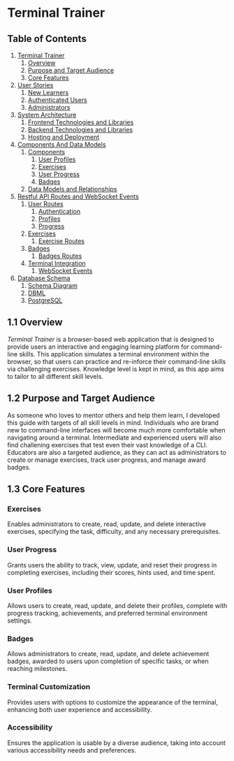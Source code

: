 # Terminal Trainer

## Table of Contents

1. [Terminal Trainer](./README.md)  
    1. [Overview](#11-overview)  
    2. [Purpose and Target Audience](#12-purpose-and-target-audience)  
    3. [Core Features](#13-core-features)
2. [User Stories](./documentation/User_Stories.md#2-user-stories)  
    1. [New Learners](./documentation/User_Stories.md/#21-new-learners-unauthenticated-users)  
    2. [Authenticated Users](./documentation/User_Stories.md/#22-authenticated-users)  
    3. [Administrators](./documentation/User_Stories.md/#23-administrators)  
3. [System Architecture](./documentation/System_Architecture.md)  
    1. [Frontend Technologies and Libraries](./documentation/System_Architecture.md#31-frontend-technologies-and-libraries)  
    2. [Backend Technologies and Libraries](./documentation/System_Architecture.md#32-backend-technologies-and-libraries)  
    3. [Hosting and Deployment](./documentation/System_Architecture.md#33-hosting-and-deployment)  
4. [Components And Data Models](./documentation/Components_And_Data_Models.md)  
    1. [Components](./documentation/Components_And_Data_Models.md#41-components)  
        1. [User Profiles](./documentation/Components_And_Data_Models.md#411-user-profiles)  
        2. [Exercises](./documentation/Components_And_Data_Models.md#412-exercises)  
        3. [User Progress](./documentation/Components_And_Data_Models.md#413-user-progress)  
        4. [Badges](./documentation/Components_And_Data_Models.md#414-badges)  
    2. [Data Models and Relationships](./documentation/Components_And_Data_Models.md#42-data-models-and-relationships)  
5. [Restful API Routes and WebSocket Events](./documentation/Restful_Routes_WebSocket_Events.md)  
    1. [User Routes](./documentation/Restful_Routes_WebSocket_Events.md#51-user-routes)  
        1. [Authentication](./documentation/Restful_Routes_WebSocket_Events.md#511-authentication)  
        2. [Profiles](./documentation/Restful_Routes_WebSocket_Events.md#512-profiles)  
        3. [Progress](./documentation/Restful_Routes_WebSocket_Events.md#513-progress)  
    2. [Exercises](./documentation/Restful_Routes_WebSocket_Events.md#52-exercises)  
        1. [Exercise Routes](./documentation/Restful_Routes_WebSocket_Events.md#521-exercise-routes)  
    3. [Badges](./documentation/Restful_Routes_WebSocket_Events.md#53-badges)  
        1. [Badges Routes](./documentation/Restful_Routes_WebSocket_Events.md#531-badges-routes)  
    4. [Terminal Integration](./documentation/Restful_Routes_WebSocket_Events.md#54-terminal-integration)  
        1. [WebSocket Events](./documentation/Restful_Routes_WebSocket_Events.md#541-websocket-events)  
6. [Database Schema](./documentation/Database_Schema.md)  
    1. [Schema Diagram](./documentation/Database_Schema.md#61-schema-diagram)  
    2. [DBML](./documentation/Database_Schema.md#62-dbml)  
    3. [PostgreSQL](./documentation/Database_Schema.md#63-postgresql)

## 1.1 Overview

*Terminal Trainer* is a browser-based web application that is designed to provide users an interactive and engaging learning platform for command-line skills. This application simulates a terminal environment within the browser, so that users can practice and re-inforce their command-line skills via challenging exercises. Knowledge level is kept in mind, as this app aims to tailor to all different skill levels.

## 1.2 Purpose and Target Audience

As someone who loves to mentor others and help them learn, I developed this guide with targets of all skill levels in mind. Individuals who are brand new to command-line interfaces will become much more comfortable when navigating around a terminal. Intermediate and experienced users will also find challening exercises that test even their vast knowledge of a CLI. Educators are also a targeted audience, as they can act as administrators to create or manage exercises, track user progress, and manage award badges.

## 1.3 Core Features

### Exercises

Enables administrators to create, read, update, and delete interactive exercises, specifying the task, difficulty, and any necessary prerequisites.

### User Progress

Grants users the ability to track, view, update, and reset their progress in completing exercises, including their scores, hints used, and time spent.

### User Profiles

Allows users to create, read, update, and delete their profiles, complete with progress tracking, achievements, and preferred terminal environment settings.

### Badges

Allows administrators to create, read, update, and delete achievement badges, awarded to users upon completion of specific tasks, or when reaching milestones.

### Terminal Customization

Provides users with options to customize the appearance of the terminal, enhancing both user experience and accessibility.

### Accessibility

Ensures the application is usable by a diverse audience, taking into account various accessibility needs and preferences.
